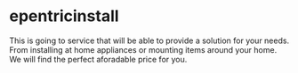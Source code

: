 # epentricinstall

This is going to service that will be able to provide a solution for your needs. From installing at home appliances or mounting items around your home. We will find the perfect aforadable price for you.

